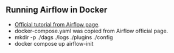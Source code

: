 ## __Running Airflow in Docker__
- [Official tutorial from Airflow page](https://airflow.apache.org/docs/apache-airflow/stable/howto/docker-compose/index.html).
- docker-compose.yaml was copied from Airflow official page.
- mkdir -p ./dags ./logs ./plugins ./config
- docker compose up airflow-init
